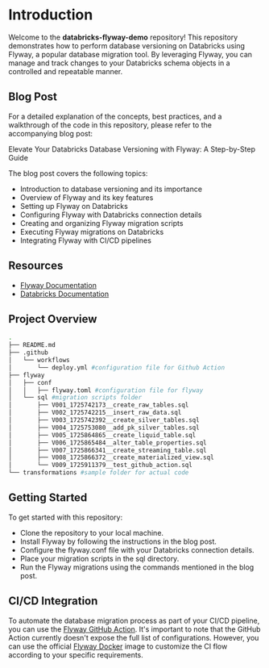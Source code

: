 # Introduction

Welcome to the **databricks-flyway-demo** repository! This repository demonstrates how to perform database versioning on Databricks using Flyway, a popular database migration tool. By leveraging Flyway, you can manage and track changes to your Databricks schema objects in a controlled and repeatable manner.


## Blog Post

For a detailed explanation of the concepts, best practices, and a walkthrough of the code in this repository, please refer to the accompanying blog post:

Elevate Your Databricks Database Versioning with Flyway: A Step-by-Step Guide

The blog post covers the following topics:
- Introduction to database versioning and its importance
- Overview of Flyway and its key features
- Setting up Flyway on Databricks
- Configuring Flyway with Databricks connection details
- Creating and organizing Flyway migration scripts
- Executing Flyway migrations on Databricks
- Integrating Flyway with CI/CD pipelines


## Resources

- [Flyway Documentation](https://documentation.red-gate.com/flyway)
- [Databricks Documentation](https://docs.databricks.com/en/index.html)


## Project Overview

```bash
.
├── README.md
├── .github
│   └── workflows
│       └── deploy.yml #configuration file for Github Action
├── flyway
│   ├── conf
│   │   ├── flyway.toml #configuration file for flyway
│   └── sql #migration scripts folder
│       ├── V001_1725742173__create_raw_tables.sql
│       ├── V002_1725742215__insert_raw_data.sql
│       ├── V003_1725742392__create_silver_tables.sql
│       ├── V004_1725753080__add_pk_silver_tables.sql
│       ├── V005_1725864865__create_liquid_table.sql
│       ├── V006_1725865484__alter_table_properties.sql
│       ├── V007_1725866341__create_streaming_table.sql
│       ├── V008_1725866372__create_materialized_view.sql
│       └── V009_1725911379__test_github_action.sql
└── transformations #sample folder for actual code
```


## Getting Started

To get started with this repository:
- Clone the repository to your local machine.
- Install Flyway by following the instructions in the blog post.
- Configure the flyway.conf file with your Databricks connection details.
- Place your migration scripts in the sql directory.
- Run the Flyway migrations using the commands mentioned in the blog post.


## CI/CD Integration

To automate the database migration process as part of your CI/CD pipeline, you can use the [Flyway GitHub Action](https://github.com/marketplace/actions/flyway-migrate). It's important to note that the GitHub Action currently doesn't expose the full list of configurations. However, you can use the official [Flyway Docker](https://hub.docker.com/r/flyway/flyway) image to customize the CI flow according to your specific requirements.
